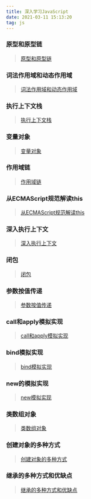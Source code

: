 ```yaml
---
title: 深入学习JavaScript
date: 2021-03-11 15:13:20
tag: js
---
```


### 原型和原型链
>[原型和原型链](/All/js/deepStudy/first "原型链")

### 词法作用域和动态作用域
>[词法作用域和动态作用域](/All/js/deepStudy/second "词法作用域和动态作用域")

### 执行上下文栈
>[执行上下文栈](/All/js/deepStudy/third "执行上下文栈")

### 变量对象
>[变量对象](/All/js/deepStudy/four "变量对象")

### 作用域链
>[作用域链](/All/js/deepStudy/five "作用域链")

### 从ECMAScript规范解读this
>[从ECMAScript规范解读this](/All/js/deepStudy/six "从ECMAScript规范解读this")

### 深入执行上下文
>[深入执行上下文](/All/js/deepStudy/seven "深入执行上下文")

### 闭包
>[闭包](/All/js/deepStudy/eight "闭包")

### 参数按值传递
>[参数按值传递](/All/js/deepStudy/nine "参数按值传递")

### call和apply模拟实现
>[call和apply模拟实现](/All/js/deepStudy/ten "call和apply模拟实现")

### bind模拟实现
>[bind模拟实现](/All/js/deepStudy/eleven "bind模拟实现")

### new的模拟实现
>[new模拟实现](/All/js/deepStudy/twelve "new模拟实现")

### 类数组对象
>[类数组对象](/All/js/deepStudy/thirteen "类数组对象")

### 创建对象的多种方式
>[创建对象的多种方式](/All/js/deepStudy/fourteen "创建对象的多种方式")

### 继承的多种方式和优缺点
>[继承的多种方式和优缺点](/All/js/deepStudy/fifteen "继承的多种方式和优缺点")